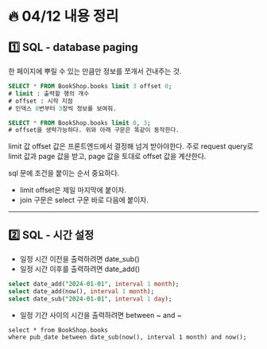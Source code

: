 # :fire: 04/12 내용 정리

## :one: SQL - database paging

한 페이지에 뿌릴 수 있는 만큼만 정보를 쪼개서 건내주는 것.

```sql
SELECT * FROM BookShop.books limit 3 offset 0;
# limit : 출력할 행의 개수
# offset : 시작 지점
# 인덱스 0번부터 3장씩 정보를 보여줘.

SELECT * FROM BookShop.books limit 0, 3;
# offset을 생략가능하다. 위와 아래 구문은 똑같이 동작한다.
```

limit 값 offset 값은 프론트엔드에서 결정해 넘겨 받아야한다.
주로 request query로 limit 값과 page 값을 받고, page 값을 토대로 offset 값을 계산한다.

sql 문에 조건을 붙이는 순서 중요하다.
- limit offset은 제일 마지막에 붙이자.
- join 구문은 select 구문 바로 다음에 붙이자.

---

## :two: SQL - 시간 설정

- 일정 시간 이전을 출력하려면 date_sub()
- 일정 시간 이후를 출력하려면 date_add()

```sql
select date_add("2024-01-01", interval 1 month);
select date_add(now(), interval 1 month);
select date_sub("2024-01-01", interval 1 day);
```

- 일정 기간 사이의 시간을 출력하려면 between ~ and ~

```
select * from BookShop.books
where pub_date between date_sub(now(), interval 1 month) and now();
```
